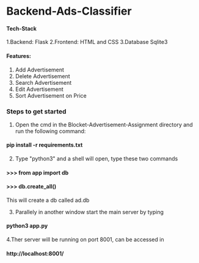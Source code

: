 # Backend-Ads-Classifier

#### Tech-Stack

1.Backend: Flask
2.Frontend: HTML and CSS
3.Database Sqlite3

#### Features:
1. Add Advertisement
2. Delete Advertisement
3. Search Advertisement
4. Edit Advertisement
5. Sort Advertisement on Price


### Steps to get started

1. Open the cmd in the Blocket-Advertisement-Assignment directory and run the following command:

####       pip install -r requirements.txt 
 
2. Type "python3" and a shell will open, type these two commands

####         >>> from app import db
####         >>> db.create_all()

This will create a db called ad.db

3. Parallely in another window start the main server by typing

####         python3 app.py 


4.Ther server will be running on port 8001, can be accessed in

####         http://localhost:8001/	
